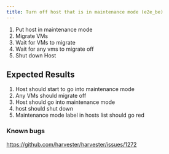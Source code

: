 ```yaml
---
title: Turn off host that is in maintenance mode (e2e_be)
---
```

1. Put host in maintenance mode
2. Migrate VMs
3. Wait for VMs to migrate
4. Wait for any vms to migrate off
5. Shut down Host

## Expected Results
1. Host should start to go into maintenance mode
2. Any VMs should migrate off
3. Host should go into maintenance mode
4. host should shut down
5. Maintenance mode label in hosts list should go red

### Known bugs
https://github.com/harvester/harvester/issues/1272
